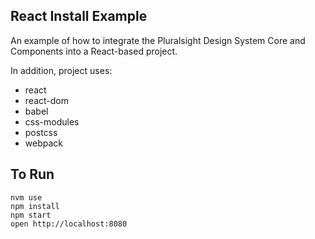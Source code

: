 ## React Install Example

An example of how to integrate the Pluralsight Design System Core and Components into a React-based project.

In addition, project uses:

- react
- react-dom
- babel
- css-modules
- postcss
- webpack

## To Run

```
nvm use
npm install
npm start
open http://localhost:8080
```
